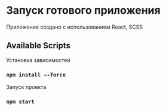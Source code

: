 # Запуск готового приложения

Приложение создано с использованием React, SCSS

## Available Scripts

Установка зависимостей

### `npm install --force`

Запуск проекта

### `npm start`
